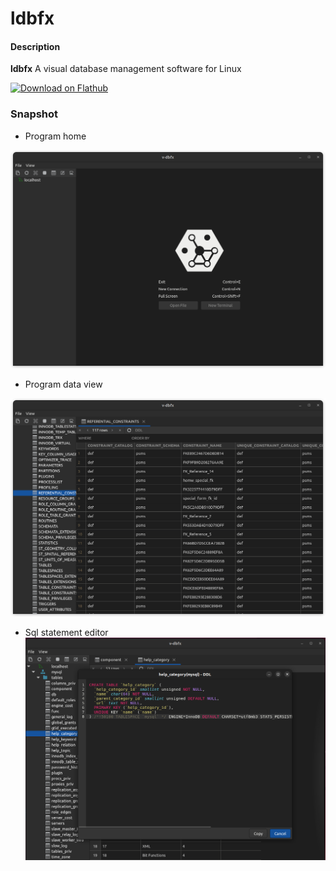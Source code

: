 # ldbfx

#### Description
**ldbfx** A visual database management software for Linux

<a href='https://flathub.org/apps/details/cn.navclub.ldbfx'><img width='240' alt='Download on Flathub' src='https://flathub.org/assets/badges/flathub-badge-i-en.png'/></a>


### Snapshot

+ Program home

![Load fail](SNAPSHOT/home.png)

+ Program data view

![Load fail](SNAPSHOT/main.png)

+ Sql statement editor
![Load fail](SNAPSHOT/ddl.png)
